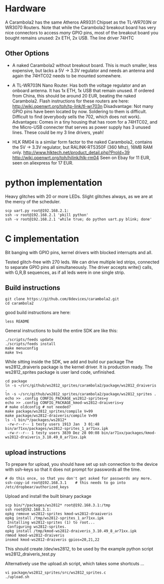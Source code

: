 Hardware
========

A Carambola2 has the same Atheros AR9331 Chipset as the TL-WR703N or WR3070 Routers.
Note that while the Carambola2 breakout board has very nice connectors to access *many* GPIO pins, 
most of the breakout board you bought remains unused: 2x ETH, 2x USB. The line driver 74HTC


Other Options
-------------

 * A naked Carambola2 without breakout board. This is much smaller, less expensive, but lacks a 5V -> 3.3V 
   regulator and needs an antenna and again the 74HTC02 needs to be mounted somewhere.

 * A TL-WR703N Nano Router. Has both the voltage regulator and an onboard antenna. It has 1x ETH, 
   1x USB that remain unused. If ordered from China, this should be around 20 EUR, beating the naked Carambola2.
   Flash instructions for these routers are here: http://wiki.openwrt.org/toh/tp-link/tl-wr703n
   Disadvantage: Not many GPIO pins have been located by now. Soldering to them is difficult. Difficult to 
   find (everybody sells the 702, which does not work).
   Advantages: Comes in a tiny housing that has room for a 74HTC02, and the Micro-USB connecter that 
   serves as power supply has 3 unused lines. These could be my 3 line drivers, yeah!

 * HLK RM04 is a similar form factor to the naked Carambola2, contains the 5V -> 3.3V regulator, but
   RALINK-RT5350F (360 Mhz), 16MB RAM only.
   http://www.hlktech.net/product_detail.php?ProId=39 
   http://wiki.openwrt.org/toh/hilink/hlk-rm04
   Seen on Ebay for 11 EUR, seen on aliexpress for 17 EUR.


python implementation
=====================
	
Heavy glitches with 20 or more LEDs.
Slight glitches always, as we are at the mercy of the scheduler.

    scp uart.py root@192.168.2.1:
    ssh -v root@192.168.2.1 'pkill python'
    ssh -v root@192.168.2.1 'while true; do python uart.py blink; done'

C implementation
=================

Bit banging with GPIO pins, kernel drivers with blocked interrupts and all.

 Tested glitch-free with 270 leds.
 We can drive multiple led strips, connected to separate GPIO pins
 all simultaneously. The driver accepts write() calls, with G,R,B sequences,
 as if all leds were in one single strip.


Build instructions
------------------

    git clone https://github.com/8devices/carambola2.git
    cd carambola2
 
good build instructions are here:

    less README

General instructions to build the entire SDK are like this:

    ./scripts/feeds update
    ./scripts/feeds install
    make menuconfig 
    make V=s

While sitting inside the SDK, we add and build our package
The ws2812_draiveris package is the kernel driver. It is production ready.
The ws2812_sprites package is user land code, unfinished.

    cd package
    ln -s ~/src/github/ws2812_sprites/carambola2/package/ws2812_draiveris .
    ln -s ~/src/github/ws2812_sprites/carambola2/package/ws2812_sprites .
    echo >> .config CONFIG_PACKAGE_ws2812-sprites=y
    echo >> .config CONFIG_PACKAGE_kmod-ws2812-draiveris=y
    # make oldconfig # not needed?
    make package/ws2812_sprites/compile V=99
    make package/ws2812-draiveris/compile V=99
    ls -l bin/*/packages/ws2812*
     -rw-r--r-- 1 testy users 1913 Jan  3 01:48 bin/ar71xx/packages/ws2812-sprites_1_ar71xx.ipk
     -rw-r--r-- 1 testy users 3839 Dez 28 00:08 bin/ar71xx/packages/kmod-ws2812-draiveris_3.10.49_8_ar71xx.ipk

upload instructions
-------------------

To prepare for upload, you should have set up ssh connection to the device with ssh-keys so that it does 
not prompt for passwords all the time.

    # do this once, so that you don't get asked for passwords any more.
    ssh-copy-id root@192.168.3.1	# this needs to go into /etc/dropbear/authorized_keys

Upload and install the built binary package

    scp bin/*/packages/ws2812* root@192.168.3.1:/tmp
    ssh root@192.168.3.1:
    opkg remove ws2812-sprites kmod-ws2812-draaiveris
    opkg install /tmp/ws2812-sprites_1_ar71xx.ipk
     Installing ws2812-sprites (1) to root...
     Configuring ws2812-sprites.
    opkg install /tmp/kmod-ws2812-draiveris_3.10.49_8_ar71xx.ipk
    rmmod kmod-ws2812-draiveris
    insmod kmod-ws2812-draiveris gpios=20,21,22

This should create /dev/ws2812, to be used by the example python script
ws2812_draiveris_test.py

Alternatively use the upload.sh script, which takes some shortcuts ...

    vi package/ws2812_sprites/src/ws2812_sprites.c
    ./upload.sh
